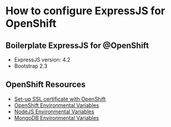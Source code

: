 How to configure ExpressJS for OpenShift
===============================
Boilerplate ExpressJS for @OpenShift
-
- ExpressJS version: 4.2
- Bootstrap 2.3

OpenShift Resources
-
- [Set-up SSL certificate with OpenShift](http://cloudhostingsource.com/setup-ssl-certificate-openshift/)
- [OpenShift Environmental Variables](https://developers.openshift.com/en/managing-environment-variables.html)
- [NodeJS Environmental Variables](https://developers.openshift.com/en/node-js-environment-variables.html)
- [MongoDB Environmental Variables](https://developers.openshift.com/en/databases-mongodb.html)
